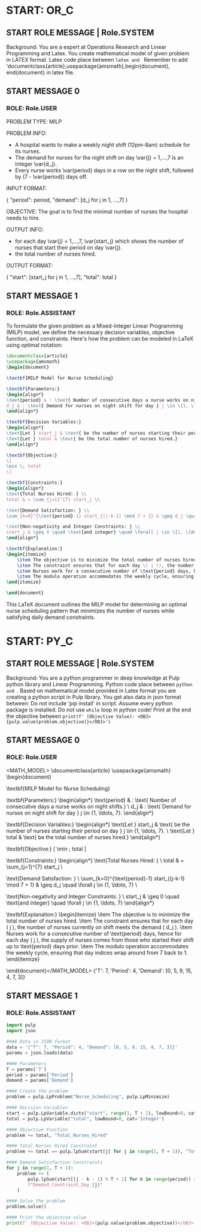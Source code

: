 # START: OR_C 
## START ROLE MESSAGE | Role.SYSTEM 
Background: You are a expert at Operations Research and Linear Programming and Latex. You create mathematical model of given problem in LATEX format. Latex code place between ```latex and ``` Remember to add 'documentclass{article},usepackage{amsmath},begin{document}, end{document} in latex file. 
## START MESSAGE 0 
### ROLE: Role.USER
<DESCRIPTION>
PROBLEM TYPE: MILP

PROBLEM INFO: 
- A hospital wants to make a weekly night shift (12pm-8am) schedule for its nurses. 
- The demand for nurses for the night shift on day \var{j} = 1,...,7 is an integer \var{d_j}. 
- Every nurse works \var{period} days in a row on the night shift, followed by (7 - \var{period}) days off.


INPUT FORMAT: 

{
    "period": period,
    "demand": [d_j for j in 1, ...,7]
}

OBJECTIVE: The goal is to find the minimal number of nurses the hospital needs to hire. 

OUTPUT INFO: 

- for each day \var{j} = 1,...,7, \var{start_j} which shows the number of nurses that start their period on day \var{j}.
- the total number of nurses hired.

OUTPUT FORMAT:

{
    "start": [start_j for j in 1, ...,7],
    "total": total
}


</DESCRIPTION>


## START MESSAGE 1 
### ROLE: Role.ASSISTANT
To formulate the given problem as a Mixed-Integer Linear Programming (MILP) model, we define the necessary decision variables, objective function, and constraints. Here's how the problem can be modeled in LaTeX using optimal notation:

```latex
\documentclass{article}
\usepackage{amsmath}
\begin{document}

\textbf{MILP Model for Nurse Scheduling}

\textbf{Parameters:}
\begin{align*}
\text{period} & : \text{ Number of consecutive days a nurse works on night shifts.} \\
d_j & : \text{ Demand for nurses on night shift for day } j \in \{1, \ldots, 7\}.
\end{align*}

\textbf{Decision Variables:}
\begin{align*}
\text{Let } start_j & \text{ be the number of nurses starting their period on day } j \in \{1, \ldots, 7\}. \\
\text{Let } total & \text{ be the total number of nurses hired.}
\end{align*}

\textbf{Objective:}
\[
\min \; total
\]

\textbf{Constraints:}
\begin{align*}
\text{Total Nurses Hired: } \\
total & = \sum_{j=1}^{7} start_j \\

\text{Demand Satisfaction: } \\
\sum_{k=0}^{\text{period}-1} start_{(j-k-1) \mod 7 + 1} & \geq d_j \quad \forall j \in \{1, \ldots, 7\} \\

\text{Non-negativity and Integer Constraints: } \\
start_j & \geq 0 \quad \text{and integer} \quad \forall j \in \{1, \ldots, 7\}
\end{align*}

\textbf{Explanation:}
\begin{itemize}
    \item The objective is to minimize the total number of nurses hired.
    \item The constraint ensures that for each day \( j \), the number of nurses currently on shift meets the demand \( d_j \). 
    \item Nurses work for a consecutive number of \text{period} days, hence for each day \( j \), the supply of nurses comes from those who started their shift up to \text{period} days prior.
    \item The modulo operation accommodates the weekly cycle, ensuring that day indices wrap around from 7 back to 1.
\end{itemize}

\end{document}
```

This LaTeX document outlines the MILP model for determining an optimal nurse scheduling pattern that minimizes the number of nurses while satisfying daily demand constraints.

# START: PY_C 
## START ROLE MESSAGE | Role.SYSTEM 
Background: You are a python programmer in deep knowledge at Pulp python library and Linear Programming. Python code place between ```python and ```. Based on mathematical model provided in Latex format you are creating a python script in Pulp library. You get also data in json format between: <DATA></DATA> Do not include 'pip install' in script. Assume every python package is installed. Do not use `while` loop in python code! Print at the end the objective between <OBJ></OBJ> `print(f' (Objective Value): <OBJ>{pulp.value(problem.objective)}</OBJ>')` 
## START MESSAGE 0 
### ROLE: Role.USER
<MATH_MODEL>
\documentclass{article}
\usepackage{amsmath}
\begin{document}

\textbf{MILP Model for Nurse Scheduling}

\textbf{Parameters:}
\begin{align*}
\text{period} & : \text{ Number of consecutive days a nurse works on night shifts.} \\
d_j & : \text{ Demand for nurses on night shift for day } j \in \{1, \ldots, 7\}.
\end{align*}

\textbf{Decision Variables:}
\begin{align*}
\text{Let } start_j & \text{ be the number of nurses starting their period on day } j \in \{1, \ldots, 7\}. \\
\text{Let } total & \text{ be the total number of nurses hired.}
\end{align*}

\textbf{Objective:}
\[
\min \; total
\]

\textbf{Constraints:}
\begin{align*}
\text{Total Nurses Hired: } \\
total & = \sum_{j=1}^{7} start_j \\

\text{Demand Satisfaction: } \\
\sum_{k=0}^{\text{period}-1} start_{(j-k-1) \mod 7 + 1} & \geq d_j \quad \forall j \in \{1, \ldots, 7\} \\

\text{Non-negativity and Integer Constraints: } \\
start_j & \geq 0 \quad \text{and integer} \quad \forall j \in \{1, \ldots, 7\}
\end{align*}

\textbf{Explanation:}
\begin{itemize}
    \item The objective is to minimize the total number of nurses hired.
    \item The constraint ensures that for each day \( j \), the number of nurses currently on shift meets the demand \( d_j \). 
    \item Nurses work for a consecutive number of \text{period} days, hence for each day \( j \), the supply of nurses comes from those who started their shift up to \text{period} days prior.
    \item The modulo operation accommodates the weekly cycle, ensuring that day indices wrap around from 7 back to 1.
\end{itemize}

\end{document}</MATH_MODEL>
<DATA>
{'T': 7, 'Period': 4, 'Demand': [0, 5, 9, 15, 4, 7, 3]}</DATA>


## START MESSAGE 1 
### ROLE: Role.ASSISTANT
```python
import pulp
import json

#### Data in JSON format
data = '{"T": 7, "Period": 4, "Demand": [0, 5, 9, 15, 4, 7, 3]}'
params = json.loads(data)

#### Parameters
T = params['T']
period = params['Period']
demand = params['Demand']

#### Create the problem
problem = pulp.LpProblem("Nurse_Scheduling", pulp.LpMinimize)

#### Decision Variables
start = pulp.LpVariable.dicts("start", range(1, T + 1), lowBound=0, cat='Integer')
total = pulp.LpVariable("total", lowBound=0, cat='Integer')

#### Objective Function
problem += total, "Total_Nurses_Hired"

#### Total Nurses Hired Constraint
problem += total == pulp.lpSum(start[j] for j in range(1, T + 1)), "Total_Nurses_Constraint"

#### Demand Satisfaction Constraints
for j in range(1, T + 1):
    problem += (
        pulp.lpSum(start[(j - k - 1) % T + 1] for k in range(period)) >= demand[j - 1],
        f"Demand_Constraint_Day_{j}"
    )

#### Solve the problem
problem.solve()

#### Print the objective value
print(f' (Objective Value): <OBJ>{pulp.value(problem.objective)}</OBJ>')
```

